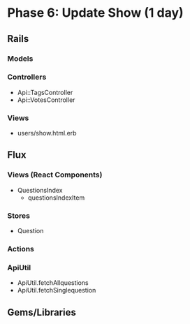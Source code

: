 # Phase 6: Update Show (1 day)

## Rails
### Models


### Controllers
* Api::TagsController
* Api::VotesController

### Views
* users/show.html.erb

## Flux
### Views (React Components)
* QuestionsIndex
  - questionsIndexItem

### Stores
* Question

### Actions


### ApiUtil
* ApiUtil.fetchAllquestions
* ApiUtil.fetchSinglequestion

## Gems/Libraries
